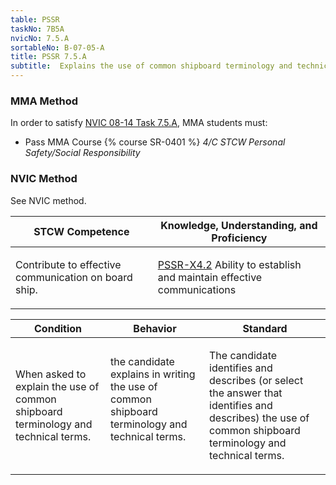 ```yaml
---
table: PSSR
taskNo: 7B5A
nvicNo: 7.5.A 
sortableNo: B-07-05-A
title: PSSR 7.5.A 
subtitle:  Explains the use of common shipboard terminology and technical terms
---
```



### MMA Method

In order to satisfy  [NVIC 08-14  Task  7.5.A]({{site.baseurl}}/assets/images/nvic-08-14.pdf), MMA students must:

* Pass MMA Course {% course SR-0401 %}  *4/C STCW Personal Safety/Social Responsibility*


### NVIC Method

<a onclick="togglevisibility('nvic_methods')" >See NVIC method.</a>

<div id='nvic_methods' class='hide'>

<table>
<thead>
<tr>
<th class='forty'> STCW Competence </th>
<th class='sixty'> Knowledge, Understanding, and Proficiency </th>
</tr>
</thead>




<tbody>
<tr><td markdown='1'>

Contribute to effective communication on board ship.

</td><td markdown='1'>

[PSSR-X4.2]({{site.baseurl}}/tables/614.html#PSSR-X4.2) Ability to establish and maintain effective communications

</td></tr>


</tbody>
</table>


<table>
<thead>
<tr><th class='twenty'>  Condition </th><th class='twenty'> Behavior </th><th  class='sixty'>Standard </th></tr>
</thead>
<tbody >



<tr><td markdown='1'>

When asked to explain the use of common shipboard terminology and technical terms.

</td><td markdown='1'>

the candidate explains in writing the  use of common shipboard terminology and technical terms.

<br>

<div class="tooltip">
<span class="tooltiptext">
</span>
</div>


</td><td markdown='1'>

The candidate identifies and describes (or select the answer that identifies and describes) the use of common shipboard terminology and technical terms.

</td></tr>
</tbody>
</table>
</div>
